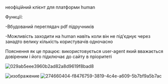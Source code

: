 неофіційний клієнт для платформи human

Функції:

-Вбудований переглядач pdf підручників

-Можливість заходити на human навіть коли він не під'єднує через занадто велику кількість користувачів одночасно 

Пояснення як це працює: використовується user-agent який вважається довіреним і його підключає до сайту в пріоритеті 


![029ab5eee3960b2ad82a8d9619f8bad8](https://github.com/Volproil/Human-unofficial/assets/88111301/481a2615-5ba8-464d-96d4-689f009c3fcb)

![изображение](https://github.com/Volproil/Human-unofficial-client/assets/88111301/9fa6717a-550a-4426-9216-688002dcc266) ![274660404-f8476759-3819-4c4e-a609-5b7bf9a5b7ac](https://github.com/Volproil/Human-unofficial-client/assets/88111301/cb1ebfed-23bd-47c4-a22f-67d15f3fbe61)


